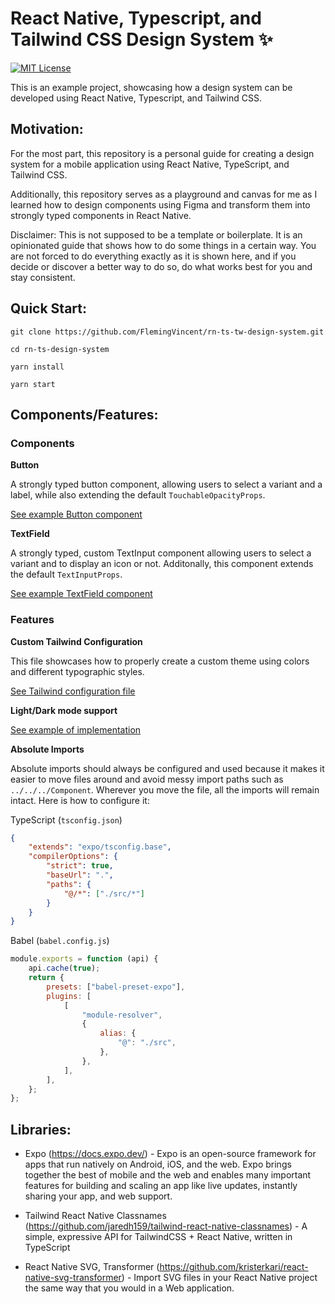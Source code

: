 # React Native, Typescript, and Tailwind CSS Design System ✨

[![MIT License](https://img.shields.io/github/license/FlemingVincent/rn-ts-tw-design-system)](https://github.com/FlemingVincent/rn-ts-tw-design-system/blob/main/LICENSE)

This is an example project, showcasing how a design system can be developed using React Native, Typescript, and Tailwind CSS.

## Motivation:

For the most part, this repository is a personal guide for creating a design system for a mobile application using React Native, TypeScript, and Tailwind CSS.

Additionally, this repository serves as a playground and canvas for me as I learned how to design components using Figma and transform them into strongly typed components in React Native.

Disclaimer:
This is not supposed to be a template or boilerplate. It is an opinionated guide that shows how to do some things in a certain way. You are not forced to do everything exactly as it is shown here, and if you decide or discover a better way to do so, do what works best for you and stay consistent.

## Quick Start:

```
git clone https://github.com/FlemingVincent/rn-ts-tw-design-system.git

cd rn-ts-design-system

yarn install

yarn start
```

## Components/Features:

### Components

**Button**

A strongly typed button component, allowing users to select a variant and a label, while also extending the default `TouchableOpacityProps`.

[See example Button component](https://github.com/FlemingVincent/rn-ts-tw-design-system/blob/main/src/components/Button/Button.tsx)

**TextField**

A strongly typed, custom TextInput component allowing users to select a variant and to display an icon or not. Additonally, this component extends the default `TextInputProps`.

[See example TextField component](https://github.com/FlemingVincent/rn-ts-tw-design-system/blob/main/src/components/TextField/TextField.tsx)

### Features

**Custom Tailwind Configuration**

This file showcases how to properly create a custom theme using colors and different typographic styles.

[See Tailwind configuration file](https://github.com/FlemingVincent/rn-ts-tw-design-system/blob/main/tailwind.config.js)

**Light/Dark mode support**

[See example of implementation](https://github.com/FlemingVincent/rn-ts-tw-design-system/blob/main/App.tsx)

**Absolute Imports**

Absolute imports should always be configured and used because it makes it easier to move files around and avoid messy import paths such as `../../../Component`. Wherever you move the file, all the imports will remain intact. Here is how to configure it:

TypeScript (`tsconfig.json`)

```json
{
	"extends": "expo/tsconfig.base",
	"compilerOptions": {
		"strict": true,
		"baseUrl": ".",
		"paths": {
			"@/*": ["./src/*"]
		}
	}
}
```

Babel (`babel.config.js`)

```js
module.exports = function (api) {
	api.cache(true);
	return {
		presets: ["babel-preset-expo"],
		plugins: [
			[
				"module-resolver",
				{
					alias: {
						"@": "./src",
					},
				},
			],
		],
	};
};
```

## Libraries:

- Expo (https://docs.expo.dev/) - Expo is an open-source framework for apps that run natively on Android, iOS, and the web. Expo brings together the best of mobile and the web and enables many important features for building and scaling an app like live updates, instantly sharing your app, and web support.

- Tailwind React Native Classnames (https://github.com/jaredh159/tailwind-react-native-classnames) - A simple, expressive API for TailwindCSS + React Native, written in TypeScript

- React Native SVG, Transformer (https://github.com/kristerkari/react-native-svg-transformer) - Import SVG files in your React Native project the same way that you would in a Web application.
